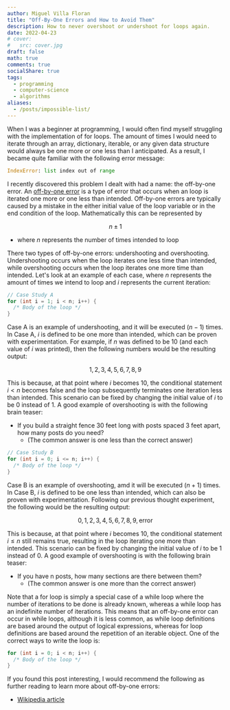 ```yaml
---
author: Miguel Villa Floran
title: "Off-By-One Errors and How to Avoid Them"
description: How to never overshoot or undershoot for loops again.
date: 2022-04-23
# cover:
#   src: cover.jpg
draft: false
math: true
comments: true
socialShare: true
tags:
  - programming
  - computer-science
  - algorithms
aliases:
  - /posts/impossible-list/
---
```


When I was a beginner at programming, I would often find myself struggling with
the implementation of for loops. The amount of times I would need to iterate
through an array, dictionary, iterable, or any given data structure would always
be one more or one less than I anticipated. As a result, I became quite familiar
with the following error message:

```python
IndexError: list index out of range
```

I recently discovered this problem I dealt with had a name: the off-by-one
error. An [off-by-one error](http://en.wikipedia.org/wiki/Off-by-one_error) is a
type of error that occurs when an loop is iterated one more or one less than
intended. Off-by-one errors are typically caused by a mistake in the either
initial value of the loop variable or in the end condition of the loop.
Mathematically this can be represented by

$$
n \pm	1
$$

- where $n$ represents the number of times intended to loop

There two types of off-by-one errors: undershooting and overshooting.
Undershooting occurs when the loop iterates one less time than intended, while
overshooting occurs when the loop iterates one more time than intended. Let's
look at an example of each case, where $n$ represents the amount of times we
intend to loop and $i$ represents the current iteration:

```c
// Case Study A
for (int i = 1; i < n; i++) {
  /* Body of the loop */
}
```

Case A is an example of undershooting, and it will be executed $(n - 1)$ times.
In Case A, $i$ is defined to be one more than intended, which can be proven with
experimentation. For example, if $n$ was defined to be $10$ (and each value of
$i$ was printed), then the following numbers would be the resulting output:

$$1, 2, 3, 4, 5, 6, 7, 8, 9$$

This is because, at that point where $i$ becomes $10$, the conditional statement
$i < n$ becomes false and the loop subsequently terminates one iteration less
than intended. This scenario can be fixed by changing the initial value of $i$
to be $0$ instead of $1$. A good example of overshooting is with the following
brain teaser:

- If you build a straight fence 30 feet long with posts spaced 3 feet apart, how
  many posts do you need?
  - (The common answer is one less than the correct answer)

```c
// Case Study B
for (int i = 0; i <= n; i++) {
  /* Body of the loop */
}
```

Case B is an example of overshooting, amd it will be executed $(n + 1)$ times.
In Case B, $i$ is defined to be one less than intended, which can also be proven
with experimentation. Following our previous thought experiment, the following
would be the resulting output:

$$0, 1, 2, 3, 4, 5, 6, 7, 8, 9, \text{error}$$

This is because, at that point where $i$ becomes $10$, the conditional statement
$i \leq n$ still remains true, resulting in the loop iterating one more than
intended. This scenario can be fixed by changing the initial value of $i$ to be
$1$ instead of $0$. A good example of overshooting is with the following brain
teaser:

- If you have n posts, how many sections are there between them?
  - (The common answer is one more than the correct answer)

Note that a for loop is simply a special case of a while loop where the number
of iterations to be done is already known, whereas a while loop has an
indefinite number of iterations. This means that an off-by-one error can occur
in while loops, although it is less common, as while loop definitions are based
around the output of logical expressions, whereas for loop definitions are based
around the repetition of an iterable object. One of the correct ways to write
the loop is:

```c
for (int i = 0; i < n; i++) {
  /* Body of the loop */
}
```

If you found this post interesting, I would recommend the following as further
reading to learn more about off-by-one errors:

- [Wikipedia article](https://en.wikipedia.org/wiki/Off-by-one_error)
